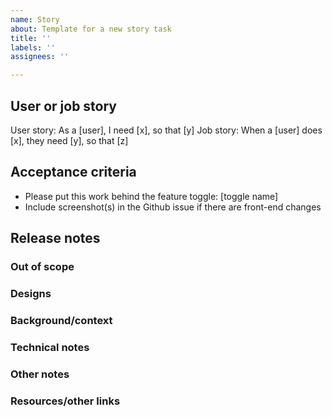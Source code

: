 ```yaml
---
name: Story
about: Template for a new story task
title: ''
labels: ''
assignees: ''

---
```


<!-- The goal of this template is to be a tool to communicate the requirements for a story related task.  It is not intended as a mandate, adapt as needed. -->
## User or job story
User story: As a [user], I need [x], so that [y]
Job story: When a [user] does [x], they need [y], so that [z]

## Acceptance criteria
- Please put this work behind the feature toggle: [toggle name]
- Include screenshot(s) in the Github issue if there are front-end changes

## Release notes
<!-- Write what should be included in release notes (Caseflow uses Headway), updated when the story is built, before it's deployed. -->


<!-- The following sections can be deleted if they are not needed -->

### Out of scope
<!-- Clarify what is out of scope if the designs include more or there are many tickets for this chunk of work -->


### Designs
<!-- Include screenshots or links to designs if applicable. -->


### Background/context
<!-- Include as needed, especially for issues that aren't part of epics. Include a value statement - why is this feature being developed? -->


### Technical notes
<!-- Include notes that might help an engineer get started on this more quickly, or potential pitfalls to watch out for. -->


### Other notes


### Resources/other links
<!-- E.g. links to other issues, PRs, Sentry alerts, or Slack threads, or external service requests. -->
